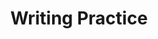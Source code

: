 ---
title: Writing Practice

source:
- title: Common Core Basics
  subject: Social Studies
  chapter: 1
  toc_type: Lesson Review
  toc_number: 1.4
  pages: 38 - 43
  
questions:
  - number: 1
    text: >
      Research the local government structure in your city or town. Write two paragraphs describing the structure of your local government and its effectiveness.
    choice:
      - option: blank
    answer:
      - text: >
          

layout: cc_review
---